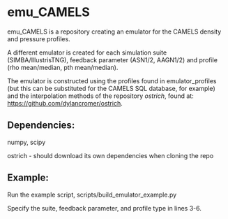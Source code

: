 # emu_CAMELS

emu_CAMELS is a repository creating an emulator for the CAMELS density and pressure profiles. 

A different emulator is created for each simulation suite (SIMBA/IllustrisTNG), feedback parameter (ASN1/2, AAGN1/2) and profile (rho mean/median, pth mean/median).

The emulator is constructed using the profiles found in emulator_profiles (but this can be substituted for the CAMELS SQL database, for example) and the interpolation methods of the repository *ostrich*, found at: https://github.com/dylancromer/ostrich.


## Dependencies:

numpy, scipy

ostrich - should download its own dependencies when cloning the repo

## Example:

Run the example script, scripts/build_emulator_example.py

Specify the suite, feedback parameter, and profile type in lines 3-6.